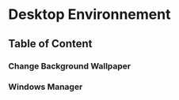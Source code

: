 # Desktop Environnement

## Table of Content

### Change Background Wallpaper

### Windows Manager

[//]: # (TODO: check deeping documentation for desktop)
